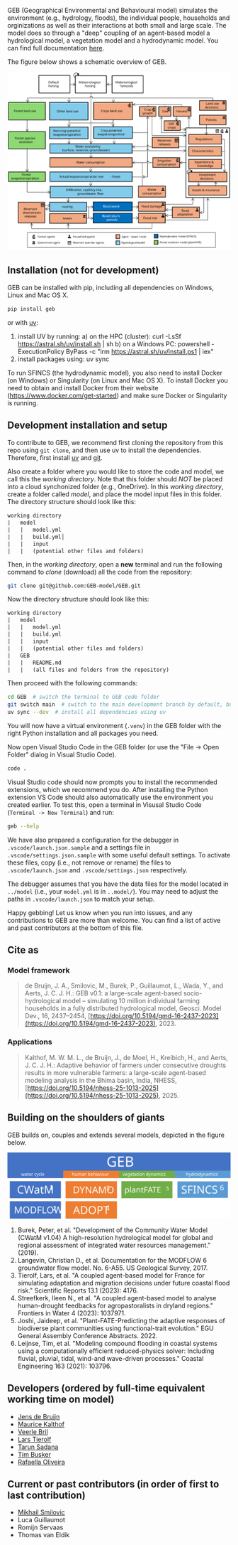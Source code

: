 GEB (Geographical Environmental and Behavioural model) simulates the environment (e.g., hydrology, floods), the individual people, households and orginizations as well as their interactions at both small and large scale. The model does so through a "deep" coupling of an agent-based model a hydrological model, a vegetation model and a hydrodynamic model. You can find full documentation [here](https://geb-model.github.io/GEB/).

The figure below shows a schematic overview of GEB.

![Schematic model overview of GEB.](https://raw.githubusercontent.com/GEB-model/GEB/refs/heads/main/docs/images/schematic_overview.svg "Schematic model overview")


## Installation (not for development)

GEB can be installed with pip, including all dependencies on Windows, Linux and Mac OS X.

```bash
pip install geb
```

or with [uv](https://docs.astral.sh/uv/):

1) install UV by running:
  a) on the HPC (cluster): curl -LsSf https://astral.sh/uv/install.sh | sh
  b) on a Windows PC: powershell -ExecutionPolicy ByPass -c "irm https://astral.sh/uv/install.ps1 | iex"
2) install packages using: uv sync


To run SFINCS (the hydrodynamic model), you also need to install Docker (on Windows) or Singularity (on Linux and Mac OS X). To install Docker you need to obtain and install Docker from their website (https://www.docker.com/get-started) and make sure Docker or Singularity is running.

## Development installation and setup

To contribute to GEB, we recommend first cloning the repository from this repo using `git clone`, and then use uv to install the dependencies. Therefore, first install [uv](https://docs.astral.sh/uv/#installation) and [git](https://git-scm.com/).

Also create a folder where you would like to store the code and model, we call this the *working directory*. Note that this folder should *NOT* be placed into a cloud synchonized folder (e.g., OneDrive). In this *working directory*, create a folder called *model*, and place the model input files in this folder. The directory structure should look like this:

```
working directory
|   model
|   |   model.yml
|   |   build.yml│       
|   |   input
|   |   (potential other files and folders)
```

Then, in the *working directory*, open a **new** terminal and run the following command to *clone* (download) all the code from the repository:

```bash
git clone git@github.com:GEB-model/GEB.git
```

Now the directory structure should look like this:

```
working directory
|   model
|   |   model.yml
|   |   build.yml     
|   |   input
|   |   (potential other files and folders)
|   GEB
|   |   README.md
|   |   (all files and folders from the repository)
```

Then proceed with the following commands:

```bash
cd GEB  # switch the terminal to GEB code folder
git switch main  # switch to the main development branch by default, but may be changed to another branch
uv sync --dev  # install all dependencies using uv
```

You will now have a virtual environment (`.venv`) in the GEB folder with the right Python installation and all packages you need.

Now open Visual Studio Code in the GEB folder (or use the "File -> Open Folder" dialog in Visual Studio Code).

```bash
code .
```

Visual Studio code should now prompts you to install the recommended extensions, which we recommend you do. After installing the Python extension VS Code should also automatically use the environment you created earlier. To test this, open a terminal in Visusal Studio Code (`Terminal -> New Terminal`) and run:

```bash
geb --help
```

We have also prepared a configuration for the debugger in `.vscode/launch.json.sample` and a settings file in `.vscode/settings.json.sample` with some useful default settings. To activate these files, copy (i.e., not remove or rename) the files to `.vscode/launch.json` and `.vscode/settings.json` respectively. 

The debugger assumes that you have the data files for the model located in `../model` (i.e., your `model.yml` is in `..model/`). You may need to adjust the paths in  `.vscode/launch.json` to match your setup.

Happy gebbing! Let us know when you run into issues, and any contributions to GEB are more than welcome. You can find a list of active and past contributors at the bottom of this file.

## Cite as

### Model framework

> de Bruijn, J. A., Smilovic, M., Burek, P., Guillaumot, L., Wada, Y., and Aerts, J. C. J. H.: GEB v0.1: a large-scale agent-based socio-hydrological model – simulating 10 million individual farming households in a fully distributed hydrological model, Geosci. Model Dev., 16, 2437–2454, [https://doi.org/10.5194/gmd-16-2437-2023](https://doi.org/10.5194/gmd-16-2437-2023), 2023.

### Applications

> Kalthof, M. W. M. L., de Bruijn, J., de Moel, H., Kreibich, H., and Aerts, J. C. J. H.: Adaptive behavior of farmers under consecutive droughts results in more vulnerable farmers: a large-scale agent-based modeling analysis in the Bhima basin, India, NHESS, [https://doi.org/10.5194/nhess-25-1013-2025](https://doi.org/10.5194/nhess-25-1013-2025), 2025.

## Building on the shoulders of giants

GEB builds on, couples and extends several models, depicted in the figure below.

![Model components of GEB.](https://raw.githubusercontent.com/GEB-model/GEB/refs/heads/main/docs/images/models_overview.svg "Schematic model overview")

1. Burek, Peter, et al. "Development of the Community Water Model (CWatM v1.04) A high-resolution hydrological model for global and regional assessment of integrated water resources management." (2019).
2. Langevin, Christian D., et al. Documentation for the MODFLOW 6 groundwater flow model. No. 6-A55. US Geological Survey, 2017.
3. Tierolf, Lars, et al. "A coupled agent-based model for France for simulating adaptation and migration decisions under future coastal flood risk." Scientific Reports 13.1 (2023): 4176.
4. Streefkerk, Ileen N., et al. "A coupled agent-based model to analyse human-drought feedbacks for agropastoralists in dryland regions." Frontiers in Water 4 (2023): 1037971.
5. Joshi, Jaideep, et al. "Plant-FATE-Predicting the adaptive responses of biodiverse plant communities using functional-trait evolution." EGU General Assembly Conference Abstracts. 2022.
6. Leijnse, Tim, et al. "Modeling compound flooding in coastal systems using a computationally efficient reduced-physics solver: Including fluvial, pluvial, tidal, wind-and wave-driven processes." Coastal Engineering 163 (2021): 103796.

## Developers (ordered by full-time equivalent working time on model)
- [Jens de Bruijn](https://research.vu.nl/en/persons/jens-de-bruijn)
- [Maurice Kalthof](https://research.vu.nl/en/persons/maurice-kalthof)
- [Veerle Bril](https://research.vu.nl/en/persons/veerle-bril)
- [Lars Tierolf](https://research.vu.nl/en/persons/lars-tierolf)
- [Tarun Sadana](https://research.vu.nl/en/persons/tarun-sadana)
- [Tim Busker](https://research.vu.nl/en/persons/tim-busker)
- [Rafaella Oliveira](https://research.vu.nl/en/persons/rafaella-gouveia-loureiro-oliveira)

## Current or past contributors (in order of first to last contribution)
- [Mikhail Smilovic](https://iiasa.ac.at/staff/mikhail-smilovic)
- Luca Guillaumot
- Romijn Servaas
- Thomas van Eldik
